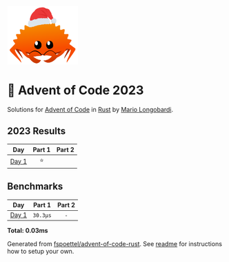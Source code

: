 <img src="./.assets/christmas_ferris.png" width="164">

# 🎄 Advent of Code 2023

Solutions for [Advent of Code](https://adventofcode.com/) in [Rust](https://www.rust-lang.org/) by [Mario Longobardi](https://github.com/mlongob).

<!--- advent_readme_stars table --->
## 2023 Results

| Day | Part 1 | Part 2 |
| :---: | :---: | :---: |
| [Day 1](https://adventofcode.com/2023/day/1) | ⭐ |   |
<!--- advent_readme_stars table --->

<!--- benchmarking table --->
## Benchmarks

| Day | Part 1 | Part 2 |
| :---: | :---: | :---:  |
| [Day 1](./src/bin/01.rs) | `30.3µs` | `-` |

**Total: 0.03ms**
<!--- benchmarking table --->

Generated from [fspoettel/advent-of-code-rust](https://github.com/fspoettel/advent-of-code-rust). See [readme](https://github.com/fspoettel/advent-of-code-rust#readme) for instructions how to setup your own.
